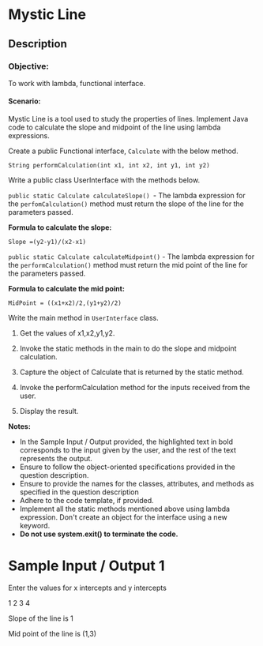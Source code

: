 # Mystic Line
## Description

### Objective:

To work with lambda, functional interface.

#### Scenario:

Mystic Line is a tool used to study the properties of lines. Implement Java code to calculate the slope and midpoint of the line using lambda expressions.

Create a public Functional interface, `Calculate` with the below method. 


`String performCalculation(int x1, int x2, int y1, int y2)`

Write a public class UserInterface with the methods below. 


`public static Calculate calculateSlope() `- The lambda expression for the `perfomCalculation()` method must return the slope of the line for the parameters passed.

**Formula to calculate the slope:**

`Slope =(y2-y1)/(x2-x1)`


`public static Calculate calculateMidpoint()`  -  The lambda expression for the `performCalculation()` method must return the mid point of the line for the parameters passed. 

**Formula to calculate the mid point:**

`MidPoint = ((x1+x2)/2,(y1+y2)/2)`

 

Write the main method in `UserInterface` class. 

1. Get the values of x1,x2,y1,y2.  

2. Invoke the static methods in the main to do the slope and midpoint calculation. 

3. Capture the object of Calculate that is returned by the static method. 

4. Invoke the performCalculation method for the inputs received from the user. 

5. Display the result.

**Notes:**

- In the Sample Input / Output provided, the highlighted text in bold corresponds to the input given by the user, and the rest of the text represents the output. 
- Ensure to follow the object-oriented specifications provided in the question description.
- Ensure to provide the names for the classes, attributes, and methods as specified in the question description
- Adhere to the code template, if provided.
- Implement all the static methods mentioned above using lambda expression.  Don't create an object for the interface using a new keyword. 
- **Do not use system.exit() to terminate the code.**


# Sample Input / Output 1

Enter the values for x intercepts and y intercepts

1 2 3 4

Slope of the line is 1

Mid point of the line is (1,3)